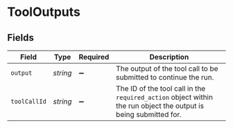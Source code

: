 # ToolOutputs


## Fields

| Field                                                                                                            | Type                                                                                                             | Required                                                                                                         | Description                                                                                                      |
| ---------------------------------------------------------------------------------------------------------------- | ---------------------------------------------------------------------------------------------------------------- | ---------------------------------------------------------------------------------------------------------------- | ---------------------------------------------------------------------------------------------------------------- |
| `output`                                                                                                         | *string*                                                                                                         | :heavy_minus_sign:                                                                                               | The output of the tool call to be submitted to continue the run.                                                 |
| `toolCallId`                                                                                                     | *string*                                                                                                         | :heavy_minus_sign:                                                                                               | The ID of the tool call in the `required_action` object within the run object the output is being submitted for. |